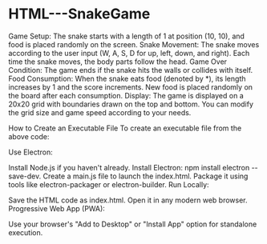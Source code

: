 # HTML---SnakeGame
Game Setup: The snake starts with a length of 1 at position (10, 10), and food is placed randomly on the screen.
Snake Movement: The snake moves according to the user input (W, A, S, D for up, left, down, and right). Each time the snake moves, the body parts follow the head.
Game Over Condition: The game ends if the snake hits the walls or collides with itself.
Food Consumption: When the snake eats food (denoted by *), its length increases by 1 and the score increments. New food is placed randomly on the board after each consumption.
Display: The game is displayed on a 20x20 grid with boundaries drawn on the top and bottom.
You can modify the grid size and game speed according to your needs.

How to Create an Executable File
To create an executable file from the above code:

Use Electron:

Install Node.js if you haven't already.
Install Electron: npm install electron --save-dev.
Create a main.js file to launch the index.html.
Package it using tools like electron-packager or electron-builder.
Run Locally:

Save the HTML code as index.html.
Open it in any modern web browser.
Progressive Web App (PWA):

Use your browser's "Add to Desktop" or "Install App" option for standalone execution.
